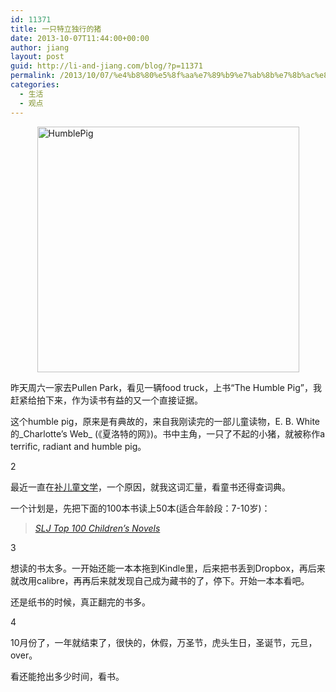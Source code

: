 ```yaml
---
id: 11371
title: 一只特立独行的猪
date: 2013-10-07T11:44:00+00:00
author: jiang
layout: post
guid: http://li-and-jiang.com/blog/?p=11371
permalink: /2013/10/07/%e4%b8%80%e5%8f%aa%e7%89%b9%e7%ab%8b%e7%8b%ac%e8%a1%8c%e7%9a%84%e7%8c%aa-2/
categories:
  - 生活
  - 观点
---
```

[<img style="background-image: none; border-bottom: 0px; border-left: 0px; padding-left: 0px; padding-right: 0px; display: block; float: none; margin-left: auto; border-top: 0px; margin-right: auto; border-right: 0px; padding-top: 0px" title="HumblePig" border="0" alt="HumblePig" src="http://li-and-jiang.com/blog/wp-content/uploads/2013/10/HumblePig_thumb.png" width="419" height="393" />](http://li-and-jiang.com/blog/wp-content/uploads/2013/10/HumblePig.png)

昨天周六一家去Pullen Park，看见一辆food truck，上书“The Humble Pig”，我赶紧给拍下来，作为读书有益的又一个直接证据。

这个humble pig，原来是有典故的，来自我刚读完的一部儿童读物，E. B. White的_Charlotte&#8217;s Web_ (《夏洛特的网》)。书中主角，一只了不起的小猪，就被称作a terrific, radiant and humble pig。

2

最近一直在[补儿童文学](http://li-and-jiang.com/blog/2013/06/16/children-literature/)，一个原因，就我这词汇量，看童书还得查词典。

一个计划是，先把下面的100本书读上50本(适合年龄段：7-10岁)：

> _[SLJ Top 100 Children’s Novels](http://blogs.slj.com/afuse8production/2012/07/07/top-100-chapter-book-poll-results/)_ 

3

想读的书太多。一开始还能一本本拖到Kindle里，后来把书丢到Dropbox，再后来就改用calibre，再再后来就发现自己成为藏书的了，停下。开始一本本看吧。

还是纸书的时候，真正翻完的书多。

4

10月份了，一年就结束了，很快的，休假，万圣节，虎头生日，圣诞节，元旦，over。

看还能抢出多少时间，看书。